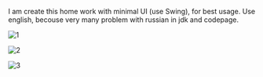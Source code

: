 I am create this home work with minimal UI (use Swing), for best usage. Use english, becouse very many problem with russian in jdk and codepage. 

![1](https://user-images.githubusercontent.com/87657613/197617801-15b8cab9-c161-43f0-a092-cbbcab7629da.png)

![2](https://user-images.githubusercontent.com/87657613/197617805-bec4cce0-77e6-46ef-9736-4a4d11eed00b.png)

![3](https://user-images.githubusercontent.com/87657613/197617812-d16142a9-effb-456a-bb3d-6fb7ff67bbef.png)
